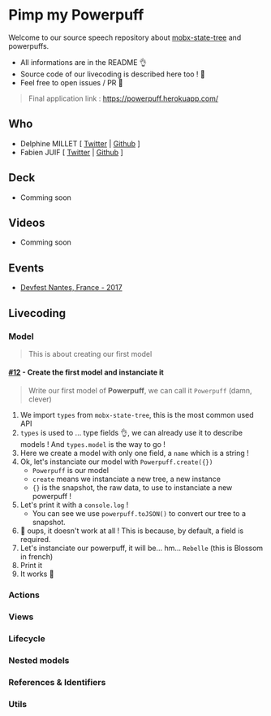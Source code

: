 # Pimp my Powerpuff
Welcome to our source speech repository about [mobx-state-tree](https://github.com/mobxjs/mobx-state-tree) and powerpuffs.

 - All informations are in the README 👌
 - Source code of our livecoding is described here too ! 📖
 - Feel free to open issues / PR 🤗

> Final application link : https://powerpuff.herokuapp.com/

## Who

 - Delphine MILLET [ [Twitter](https://twitter.com/milletdelphine) | [Github](https://github.com/delphinemillet) ]
 - Fabien JUIF [ [Twitter](https://twitter.com/fabienjuif) | [Github](https://github.com/fabienjuif) ]

## Deck
 - Comming soon

## Videos
 - Comming soon

## Events
 - [Devfest Nantes, France - 2017](https://devfest2017.gdgnantes.com/)

## Livecoding
### Model
> This is about creating our first model

#### [#12](https://github.com/Dedetat/powerpuff-yourself/pull/12/files) - Create the first model and instanciate it
> Write our first model of **Powerpuff**, we can call it `Powerpuff` (damn, clever)
 1. We import `types` from `mobx-state-tree`, this is the most common used API
 2. `types` is used to ... type fields 👌, we can already use it to describe models ! And  `types.model` is the way to go !
 3. Here we create a model with only one field, a `name` which is a string !
 4. Ok, let's instanciate our model with `Powerpuff.create({})`
    - `Powerpuff` is our model
    - `create` means we instanciate a new tree, a new instance
    - `{}` is the snapshot, the raw data, to use to instanciate a new powerpuff !
 5. Let's print it with a `console.log` !
    - You can see we use `powerpuff.toJSON()` to convert our tree to a snapshot.
 6. 🤔 oups, it doesn't work at all ! This is because, by default, a field is required.
 7. Let's instanciate our powerpuff, it will be... hm... `Rebelle` (this is Blossom in french)
 8. Print it
 9. It works 🎉


### Actions
### Views
### Lifecycle
### Nested models
### References & Identifiers
### Utils
